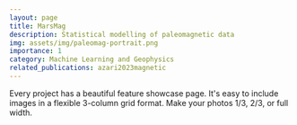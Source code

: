 ```yaml
---
layout: page
title: MarsMag
description: Statistical modelling of paleomagnetic data
img: assets/img/paleomag-portrait.png
importance: 1
category: Machine Learning and Geophysics
related_publications: azari2023magnetic
---
```


Every project has a beautiful feature showcase page.
It's easy to include images in a flexible 3-column grid format.
Make your photos 1/3, 2/3, or full width.


